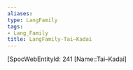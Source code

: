 ```yaml
---
aliases: 
type: LangFamily
tags: 
- Lang_Family
title: LangFamily-Tai–Kadai
---
```

[SpocWebEntityId: 241
[Name::Tai–Kadai]



